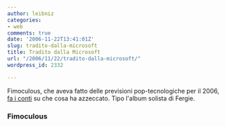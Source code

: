 ```yaml
---
author: leibniz
categories:
- web
comments: true
date: '2006-11-22T13:41:01Z'
slug: tradito-dalla-microsoft
title: Tradito dalla Microsoft
url: "/2006/11/22/tradito-dalla-microsoft/"
wordpress_id: 2332

---
```

Fimoculous, che aveva fatto delle previsioni pop-tecnologiche per il 2006, [fa i conti](https://www.fimoculous.com/archive/post-1774.cfm) su che cosa ha azzeccato. Tipo l'album solista di Fergie.


### Fimoculous
